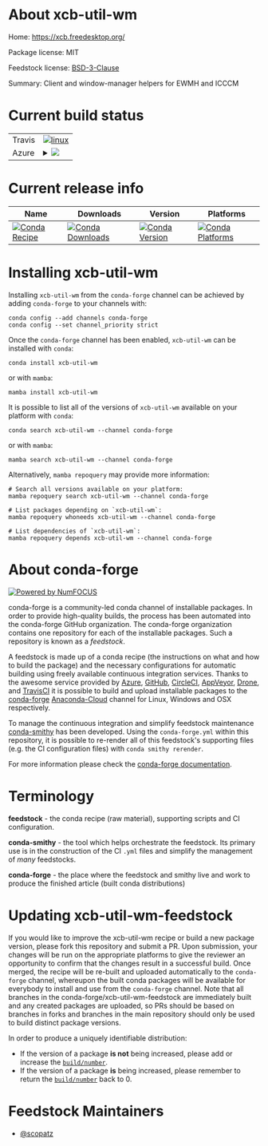 About xcb-util-wm
=================

Home: https://xcb.freedesktop.org/

Package license: MIT

Feedstock license: [BSD-3-Clause](https://github.com/conda-forge/xcb-util-wm-feedstock/blob/main/LICENSE.txt)

Summary: Client and window-manager helpers for EWMH and ICCCM

Current build status
====================


<table><tr>
    <td>Travis</td>
    <td>
      <a href="https://app.travis-ci.com/conda-forge/xcb-util-wm-feedstock">
        <img alt="linux" src="https://img.shields.io/travis/com/conda-forge/xcb-util-wm-feedstock/main.svg?label=Linux">
      </a>
    </td>
  </tr>
    
  <tr>
    <td>Azure</td>
    <td>
      <details>
        <summary>
          <a href="https://dev.azure.com/conda-forge/feedstock-builds/_build/latest?definitionId=8492&branchName=main">
            <img src="https://dev.azure.com/conda-forge/feedstock-builds/_apis/build/status/xcb-util-wm-feedstock?branchName=main">
          </a>
        </summary>
        <table>
          <thead><tr><th>Variant</th><th>Status</th></tr></thead>
          <tbody><tr>
              <td>linux_64</td>
              <td>
                <a href="https://dev.azure.com/conda-forge/feedstock-builds/_build/latest?definitionId=8492&branchName=main">
                  <img src="https://dev.azure.com/conda-forge/feedstock-builds/_apis/build/status/xcb-util-wm-feedstock?branchName=main&jobName=linux&configuration=linux_64_" alt="variant">
                </a>
              </td>
            </tr><tr>
              <td>linux_aarch64</td>
              <td>
                <a href="https://dev.azure.com/conda-forge/feedstock-builds/_build/latest?definitionId=8492&branchName=main">
                  <img src="https://dev.azure.com/conda-forge/feedstock-builds/_apis/build/status/xcb-util-wm-feedstock?branchName=main&jobName=linux&configuration=linux_aarch64_" alt="variant">
                </a>
              </td>
            </tr><tr>
              <td>linux_ppc64le</td>
              <td>
                <a href="https://dev.azure.com/conda-forge/feedstock-builds/_build/latest?definitionId=8492&branchName=main">
                  <img src="https://dev.azure.com/conda-forge/feedstock-builds/_apis/build/status/xcb-util-wm-feedstock?branchName=main&jobName=linux&configuration=linux_ppc64le_" alt="variant">
                </a>
              </td>
            </tr>
          </tbody>
        </table>
      </details>
    </td>
  </tr>
</table>

Current release info
====================

| Name | Downloads | Version | Platforms |
| --- | --- | --- | --- |
| [![Conda Recipe](https://img.shields.io/badge/recipe-xcb--util--wm-green.svg)](https://anaconda.org/conda-forge/xcb-util-wm) | [![Conda Downloads](https://img.shields.io/conda/dn/conda-forge/xcb-util-wm.svg)](https://anaconda.org/conda-forge/xcb-util-wm) | [![Conda Version](https://img.shields.io/conda/vn/conda-forge/xcb-util-wm.svg)](https://anaconda.org/conda-forge/xcb-util-wm) | [![Conda Platforms](https://img.shields.io/conda/pn/conda-forge/xcb-util-wm.svg)](https://anaconda.org/conda-forge/xcb-util-wm) |

Installing xcb-util-wm
======================

Installing `xcb-util-wm` from the `conda-forge` channel can be achieved by adding `conda-forge` to your channels with:

```
conda config --add channels conda-forge
conda config --set channel_priority strict
```

Once the `conda-forge` channel has been enabled, `xcb-util-wm` can be installed with `conda`:

```
conda install xcb-util-wm
```

or with `mamba`:

```
mamba install xcb-util-wm
```

It is possible to list all of the versions of `xcb-util-wm` available on your platform with `conda`:

```
conda search xcb-util-wm --channel conda-forge
```

or with `mamba`:

```
mamba search xcb-util-wm --channel conda-forge
```

Alternatively, `mamba repoquery` may provide more information:

```
# Search all versions available on your platform:
mamba repoquery search xcb-util-wm --channel conda-forge

# List packages depending on `xcb-util-wm`:
mamba repoquery whoneeds xcb-util-wm --channel conda-forge

# List dependencies of `xcb-util-wm`:
mamba repoquery depends xcb-util-wm --channel conda-forge
```


About conda-forge
=================

[![Powered by
NumFOCUS](https://img.shields.io/badge/powered%20by-NumFOCUS-orange.svg?style=flat&colorA=E1523D&colorB=007D8A)](https://numfocus.org)

conda-forge is a community-led conda channel of installable packages.
In order to provide high-quality builds, the process has been automated into the
conda-forge GitHub organization. The conda-forge organization contains one repository
for each of the installable packages. Such a repository is known as a *feedstock*.

A feedstock is made up of a conda recipe (the instructions on what and how to build
the package) and the necessary configurations for automatic building using freely
available continuous integration services. Thanks to the awesome service provided by
[Azure](https://azure.microsoft.com/en-us/services/devops/), [GitHub](https://github.com/),
[CircleCI](https://circleci.com/), [AppVeyor](https://www.appveyor.com/),
[Drone](https://cloud.drone.io/welcome), and [TravisCI](https://travis-ci.com/)
it is possible to build and upload installable packages to the
[conda-forge](https://anaconda.org/conda-forge) [Anaconda-Cloud](https://anaconda.org/)
channel for Linux, Windows and OSX respectively.

To manage the continuous integration and simplify feedstock maintenance
[conda-smithy](https://github.com/conda-forge/conda-smithy) has been developed.
Using the ``conda-forge.yml`` within this repository, it is possible to re-render all of
this feedstock's supporting files (e.g. the CI configuration files) with ``conda smithy rerender``.

For more information please check the [conda-forge documentation](https://conda-forge.org/docs/).

Terminology
===========

**feedstock** - the conda recipe (raw material), supporting scripts and CI configuration.

**conda-smithy** - the tool which helps orchestrate the feedstock.
                   Its primary use is in the construction of the CI ``.yml`` files
                   and simplify the management of *many* feedstocks.

**conda-forge** - the place where the feedstock and smithy live and work to
                  produce the finished article (built conda distributions)


Updating xcb-util-wm-feedstock
==============================

If you would like to improve the xcb-util-wm recipe or build a new
package version, please fork this repository and submit a PR. Upon submission,
your changes will be run on the appropriate platforms to give the reviewer an
opportunity to confirm that the changes result in a successful build. Once
merged, the recipe will be re-built and uploaded automatically to the
`conda-forge` channel, whereupon the built conda packages will be available for
everybody to install and use from the `conda-forge` channel.
Note that all branches in the conda-forge/xcb-util-wm-feedstock are
immediately built and any created packages are uploaded, so PRs should be based
on branches in forks and branches in the main repository should only be used to
build distinct package versions.

In order to produce a uniquely identifiable distribution:
 * If the version of a package **is not** being increased, please add or increase
   the [``build/number``](https://docs.conda.io/projects/conda-build/en/latest/resources/define-metadata.html#build-number-and-string).
 * If the version of a package **is** being increased, please remember to return
   the [``build/number``](https://docs.conda.io/projects/conda-build/en/latest/resources/define-metadata.html#build-number-and-string)
   back to 0.

Feedstock Maintainers
=====================

* [@scopatz](https://github.com/scopatz/)

